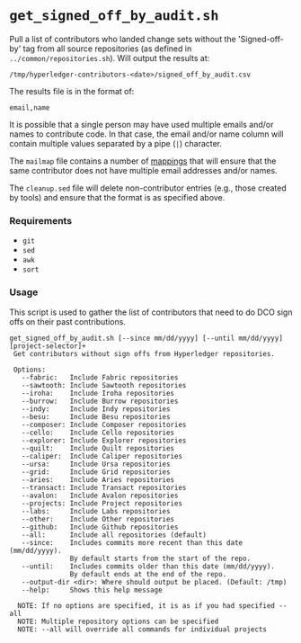 # `get_signed_off_by_audit.sh`
Pull a list of contributors who landed change sets without the 'Signed-off-by' tag from all source repositories (as defined in `../common/repositories.sh`). Will output the results at:
```
/tmp/hyperledger-contributors-<date>/signed_off_by_audit.csv
```

The results file is in the format of:
```
email,name
```

It is possible that a single person may have used multiple emails and/or names to contribute code. In that case, the email and/or name column will contain multiple values separated by a pipe (`|`) character.

The `mailmap` file contains a number of [mappings](https://git-scm.com/docs/git-shortlog) that will ensure that the same contributor does not have multiple email addresses and/or names.

The `cleanup.sed` file will delete non-contributor entries (e.g., those created by tools) and ensure that the format is as specified above.

### Requirements
* `git`
* `sed`
* `awk`
* `sort`

### Usage
This script is used to gather the list of contributors that need to do DCO sign offs on their past contributions.
```
get_signed_off_by_audit.sh [--since mm/dd/yyyy] [--until mm/dd/yyyy] [project-selector]+
 Get contributors without sign offs from Hyperledger repositories.

 Options:
   --fabric:   Include Fabric repositories
   --sawtooth: Include Sawtooth repositories
   --iroha:    Include Iroha repositories
   --burrow:   Include Burrow repositories
   --indy:     Include Indy repositories
   --besu:     Include Besu repositories
   --composer: Include Composer repositories
   --cello:    Include Cello repositories
   --explorer: Include Explorer repositories
   --quilt:    Include Quilt repositories
   --caliper:  Include Caliper repositories
   --ursa:     Include Ursa repositories
   --grid:     Include Grid repositories
   --aries:    Include Aries repositories
   --transact: Include Transact repositories
   --avalon:   Include Avalon repositories
   --projects: Include Project repositories
   --labs:     Include Labs repositories
   --other:    Include Other repositories
   --github:   Include Github repositories
   --all:      Include all repositories (default)
   --since:    Includes commits more recent than this date (mm/dd/yyyy).
               By default starts from the start of the repo.
   --until:    Includes commits older than this date (mm/dd/yyyy).
               By default ends at the end of the repo.
   --output-dir <dir>: Where should output be placed. (Default: /tmp)
   --help:     Shows this help message

  NOTE: If no options are specified, it is as if you had specified --all
  NOTE: Multiple repository options can be specified
  NOTE: --all will override all commands for individual projects
```
